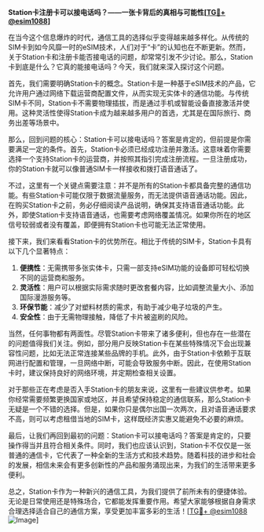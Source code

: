 **Station卡注册卡可以接电话吗？——一张卡背后的真相与可能性[[TG💪+ @esim1088](https://t.me/s/esim1088)]**

在当今这个信息爆炸的时代，通信工具的选择似乎变得越来越多样化。从传统的SIM卡到如今风靡一时的eSIM技术，人们对于“卡”的认知也在不断更新。然而，关于Station卡和注册卡能否接电话的问题，却常常引发不少讨论。那么，Station卡到底是什么？它真的能接电话吗？今天，我们就来深入探讨这个问题。

首先，我们需要明确Station卡的概念。Station卡是一种基于eSIM技术的产品，它允许用户通过网络下载运营商配置文件，从而实现无实体卡的通信功能。与传统SIM卡不同，Station卡不需要物理插拔，而是通过手机或智能设备直接激活并使用。这种灵活性使得Station卡成为越来越多用户的首选，尤其是在国际旅行、商务出差等场景中。

那么，回到问题的核心：Station卡可以接电话吗？答案是肯定的，但前提是你需要满足一定的条件。首先，Station卡必须已经成功注册并激活。这意味着你需要选择一个支持Station卡的运营商，并按照其指引完成注册流程。一旦注册成功，你的Station卡就可以像普通SIM卡一样接收和拨打语音通话了。

不过，这里有一个关键点需要注意：并不是所有的Station卡都具备完整的通信功能。有些Station卡可能仅限于数据流量服务，而无法提供语音通话功能。因此，在购买Station卡之前，务必仔细阅读产品说明，确保其支持语音通话功能。此外，即使Station卡支持语音通话，也需要考虑网络覆盖情况。如果你所在的地区信号较弱或者没有覆盖，即便拥有Station卡也可能无法正常使用。

接下来，我们来看看Station卡的优势所在。相比于传统的SIM卡，Station卡具有以下几个显著特点：

1. **便携性**：无需携带多张实体卡，只需一部支持eSIM功能的设备即可轻松切换不同的运营商和服务。
2. **灵活性**：用户可以根据实际需求随时更改套餐内容，比如调整流量大小、添加国际漫游服务等。
3. **环保节能**：减少了对塑料材质的需求，有助于减少电子垃圾的产生。
4. **安全性**：由于无需物理接触，降低了卡片被盗刷的风险。

当然，任何事物都有两面性。尽管Station卡带来了诸多便利，但也存在一些潜在的问题值得我们关注。例如，部分用户反映Station卡在某些特殊情况下会出现兼容性问题，比如无法正常连接某些品牌的手机。此外，由于Station卡依赖于互联网进行配置和管理，一旦网络中断，可能会导致服务中断。因此，在使用Station卡时，建议保持良好的网络环境，并定期检查相关设置。

对于那些正在考虑是否入手Station卡的朋友来说，这里有一些建议供参考。如果你经常需要频繁更换国家或地区，并且希望保持稳定的通信联系，那么Station卡无疑是一个不错的选择。但是，如果你只是偶尔出国一次两次，且对语音通话要求不高，则可以考虑租借当地的SIM卡，这样既经济实惠又能避免不必要的麻烦。

最后，让我们再回到最初的问题：Station卡可以接电话吗？答案是肯定的，只要操作得当并且符合相关条件。同时，我们也应该认识到，Station卡不仅仅是一张普通的通信卡，它代表了一种全新的生活方式和技术趋势。随着科技的进步和社会的发展，相信未来会有更多创新性的产品和服务涌现出来，为我们的生活带来更多便利。

总之，Station卡作为一种新兴的通信工具，为我们提供了前所未有的便捷体验。无论是日常使用还是特殊场合，它都能发挥重要作用。希望大家能够根据自身需求合理选择适合自己的通信方案，享受更加丰富多彩的生活！[[TG💪+ @esim1088](https://t.me/s/esim1088) ![Image](https://i.postimg.cc/4NQfJmqS/Snipaste-2025-05-13-00-14-12.png)]